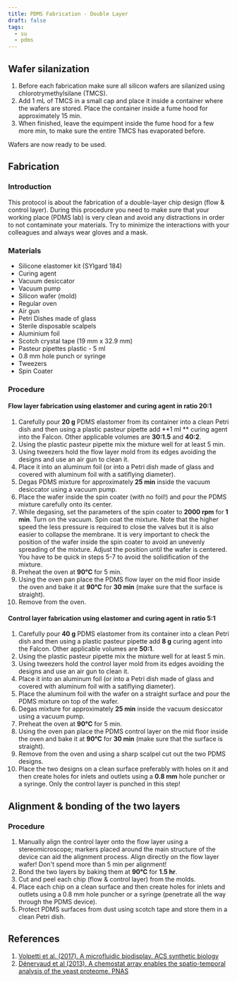 ```yaml
---
title: PDMS Fabrication - Double Layer
draft: false
tags:
  - su
  - pdms
---
```


## Wafer silanization

1. Before each fabrication make sure all silicon wafers are silanized using chlorotrymethylsilane (TMCS).
2. Add 1 mL of TMCS in a small cap and place it inside a container where the wafers are stored. Place the container inside a fume hood for approximately 15 min.
3. When finished, leave the equimpent inside the fume hood for a few more min, to make sure the entire TMCS has evaporated before.

Wafers are now ready to be used.

## Fabrication

### Introduction

This protocol is about the fabrication of a double-layer chip design (flow & control layer). During this procedure you need to make sure that your working place (PDMS lab) is very clean and avoid any distractions in order to not contaminate your materials. Try to minimize the interactions with your colleagues and always wear gloves and a mask. 

### Materials

- Silicone elastomer kit (SYlgard 184)
- Curing agent
- Vacuum desiccator
- Vacuum pump
- Silicon wafer (mold)
- Regular oven
- Air gun
- Petri Dishes made of glass
- Sterile disposable scalpels
- Aluminium foil
- Scotch crystal tape (19 mm x 32.9 mm)
- Pasteur pipettes plastic - 5 ml
- 0.8 mm hole punch or syringe
- Tweezers
- Spin Coater

### Procedure

#### Flow layer fabrication using elastomer and curing agent in ratio 20:1

 1. Carefully pour **20 g** PDMS elastomer from its container into a clean Petri dish and then using a plastic pasteur pipette add **1 ml ** curing agent into the Falcon. Other applicable volumes are **30:1.5** and **40:2**.
 2. Using the plastic pasteur pipette mix the mixture well for at least 5 min.
 3. Using tweezers hold the flow layer mold from its edges avoiding the designs and use an air gun to clean it.
 4. Place it into an aluminum foil (or into a Petri dish made of glass and covered with aluminum foil with a satiflying diameter).
 5. Degas PDMS mixture for approximately **25 min** inside the vacuum desiccator using a vacuum pump.
 6. Place the wafer inside the spin coater (with no foil!) and pour the PDMS mixture carefully onto its center.
 7. While degasing, set the parameters of the spin coater to **2000 rpm** for **1 min**. Turn on the vacuum. Spin coat the mixture. Note that the higher speed the less pressure is required to close the valves but it is also easier to collapse the membrane. It is very important to check the position of the wafer inside the spin coater to avoid an unevenly spreading of the mixture. Adjust the position until the wafer is centered. You have to be quick in steps 5-7 to avoid the solidification of the mixture.
 8. Preheat the oven at **90°C** for 5 min.
 9. Using the oven pan place the PDMS flow layer on the mid floor inside the oven and bake it at **90°C** for **30 min** (make sure that the surface is straight).
10. Remove from the oven.

#### Control layer fabrication using elastomer and curing agent in ratio 5:1

1. Carefully pour **40 g** PDMS elastomer from its container into a clean Petri dish and then using a plastic pasteur pipette add **8 g** curing agent into the Falcon. Other applicable volumes are **50:1**.
2. Using the plastic pasteur pipette mix the mixture well for at least 5 min.
3. Using tweezers hold the control layer mold from its edges avoiding the designs and use an air gun to clean it.
4. Place it into an aluminum foil (or into a Petri dish made of glass and covered with aluminum foil with a satiflying diameter).
5. Place the aluminum foil with the wafer on a straight surface and pour the PDMS mixture on top of the wafer.
6. Degas mixture for approximately **25 min** inside the vacuum desiccator using a vacuum pump.
7. Preheat the oven at **90°C** for 5 min.
8. Using the oven pan place the PDMS control layer on the mid floor inside the oven and bake it at **90°C** for **30 min** (make sure that the surface is straight).
9. Remove from the oven and using a sharp scalpel cut out the two PDMS designs.
10. Place the two designs on a clean surface preferably with holes on it and then create holes for inlets and outlets using a **0.8 mm** hole puncher or a syringe. Only the control layer is punched in this step!

## Alignment & bonding of the two layers

### Procedure

1. Manually align the control layer onto the flow layer using a stereomicroscope; markers placed around the main structure of the device can aid the alignment process. Align directly on the flow layer wafer! Don't spend more than 5 min per alignment!
2. Bond the two layers by baking them at **90°C** for **1.5 hr**.
3. Cut and peel each chip (flow & control layer) from the molds.
4. Place each chip on a clean surface and then create holes for inlets and outlets using a 0.8 mm hole puncher or a syringe (penetrate all the way through the PDMS device).
5. Protect PDMS surfaces from dust using scotch tape and store them in a clean Petri dish.

## References

1. [Volpetti et al. (2017). A microfluidic biodisplay. ACS synthetic biology](https://pubs.acs.org/doi/10.1021/acssynbio.7b00088)
2. [Dénervaud et al (2013). A chemostat array enables the spatio-temporal analysis of the yeast proteome. PNAS](https://www.pnas.org/doi/abs/10.1073/pnas.1308265110)
